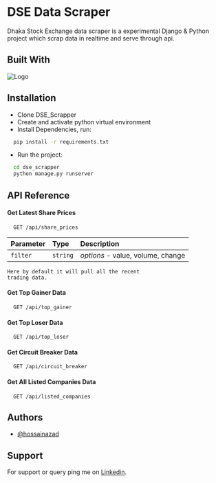 
# DSE Data Scraper

Dhaka Stock Exchange data scraper is a experimental Django & Python project which scrap data in realtime and serve through api.




## Built With
![Logo](https://www.probytes.net/wp-content/uploads/2019/07/django-logo-big.jpg)


## Installation

- Clone DSE_Scrapper
- Create and activate python virtual environment
- Install Dependencies, run:
```bash
  pip install -r requirements.txt
```
- Run the project:
```bash
  cd dse_scrapper
  python manage.py runserver
```

    
## API Reference

#### Get Latest Share Prices

```http
  GET /api/share_prices
```

| Parameter | Type     | Description                |
| :-------- | :------- | :------------------------- |
| `filter` | `string` | *options* - value, volume, change  |

    Here by default it will pull all the recent 
    trading data.

#### Get Top Gainer Data

```http
  GET /api/top_gainer
```

#### Get Top Loser Data

```http
  GET /api/top_loser
```

#### Get Circuit Breaker Data

```http
  GET /api/circuit_breaker
```

#### Get All Listed Companies Data

```http
  GET /api/listed_companies
```



## Authors

- [@hossainazad](https://github.com/h-azad/)



## Support

For support or query ping me on [Linkedin](https://www.linkedin.com/in/hossain-azad-50027980//).

